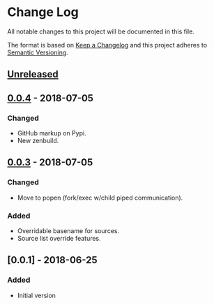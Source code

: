 # Change Log
All notable changes to this project will be documented in this file.

The format is based on [Keep a Changelog](http://keepachangelog.com/)
and this project adheres to [Semantic Versioning](http://semver.org/).


## [Unreleased]


## [0.0.4] - 2018-07-05
### Changed
- GitHub markup on Pypi.
- New zenbuild.


## [0.0.3] - 2018-07-05
### Changed
- Move to popen (fork/exec w/child piped communication).

### Added
- Overridable basename for sources.
- Source list override features.


## [0.0.1] - 2018-06-25
### Added
- Initial version


[Unreleased]: https://github.com/plandes/rbak/compare/v0.0.4...HEAD
[0.0.4]: https://github.com/plandes/rbak/compare/v0.0.3...v0.0.4
[0.0.3]: https://github.com/plandes/rbak/compare/v0.0.1...v0.0.3
